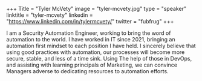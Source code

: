 +++
Title = "Tyler McVety"
image = "tyler-mcvety.jpg"
type = "speaker"
linktitle = "tyler-mcvety"
linkedin = "https://www.linkedin.com/in/tylermcvety/"
twitter = "fubfrug"
+++

I am a Security Automation Engineer, working to bring the word of automation to the world. I have worked in IT since 2021, bringing an automation first mindset to each position I have held. I sincerely believe that using good practices with automation, our processes will become more secure, stable, and less of a time sink. Using The help of those in DevOps, and assisting with learning principals of Marketing, we can convince Managers adverse to dedicating resources to automation efforts.